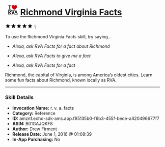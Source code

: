 # &nbsp;<img src="skill_icon" alt="Richmond Virginia Facts icon" width="36"> [Richmond Virginia Facts](http://alexa.amazon.com/#skills/amzn1.echo-sdk-ams.app.f95135b0-f6b3-455f-bece-a420496677f7)
![5 stars](../../images/ic_star_black_18dp_1x.png)![5 stars](../../images/ic_star_black_18dp_1x.png)![5 stars](../../images/ic_star_black_18dp_1x.png)![5 stars](../../images/ic_star_black_18dp_1x.png)![5 stars](../../images/ic_star_black_18dp_1x.png) 1

To use the Richmond Virginia Facts skill, try saying...

* *Alexa, ask RVA Facts for a fact about Richmond*

* *Alexa, ask RVA Facts to give me a fact*

* *Alexa, ask RVA Facts for a fact*

Richmond, the capital of Virginia, is among America’s oldest cities. Learn some fun facts about Richmond, known locally as RVA.

***

### Skill Details

* **Invocation Name:** r. v. a. facts
* **Category:** Reference
* **ID:** amzn1.echo-sdk-ams.app.f95135b0-f6b3-455f-bece-a420496677f7
* **ASIN:** B01GAJQKF8
* **Author:** Drew Firment
* **Release Date:** June 1, 2016 @ 01:08:39
* **In-App Purchasing:** No
